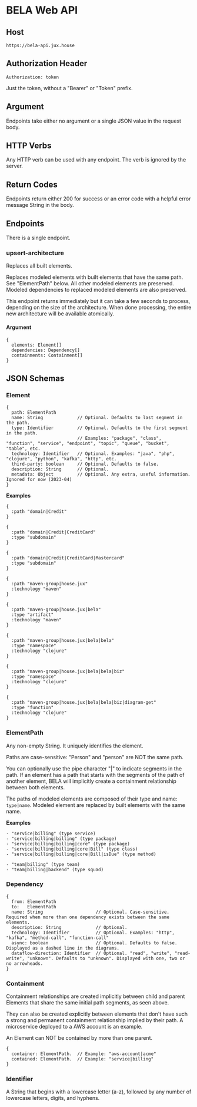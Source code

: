 # BELA Web API

## Host

`https://bela-api.jux.house`

## Authorization Header

`Authorization: token`

Just the token, without a "Bearer" or "Token" prefix.

## Argument

Endpoints take either no argument or a single JSON value in the request body.

## HTTP Verbs

Any HTTP verb can be used with any endpoint. The verb is ignored by the server.

## Return Codes

Endpoints return either 200 for success or an error code with a helpful error message String in the body.

## Endpoints

There is a single endpoint.

### upsert-architecture

Replaces all built elements.

Replaces modeled elements with built elements that have the same path. See "ElementPath" below. All other modeled elements are preserved. Modeled dependencies to replaced modeled elements are also preserved.

This endpoint returns immediately but it can take a few seconds to process, depending on the size of the architecture. When done processing, the entire new architecture will be available atomically.

#### Argument
```
{
  elements: Element[]
  dependencies: Dependency[]
  containments: Containment[]
}
```

## JSON Schemas

### Element
```
{
  path: ElementPath
  name: String             // Optional. Defaults to last segment in the path.
  type: Identifier         // Optional. Defaults to the first segment in the path.
                           // Examples: "package", "class", "function", "service", "endpoint", "topic", "queue", "bucket", "table", etc.
  technology: Identifier   // Optional. Examples: "java", "php", "clojure", "python", "kafka", "http", etc.
  third-party: boolean     // Optional. Defaults to false.
  description: String      // Optional.
  metadata: Object         // Optional. Any extra, useful information. Ignored for now (2023-04)
}
```

**Examples**
```
{
  :path "domain|Credit"
}

{
  :path "domain|Credit|CreditCard"
  :type "subdomain"
}

{
  :path "domain|Credit|CreditCard|Mastercard"
  :type "subdomain"
}

{
  :path "maven-group|house.jux"
  :technology "maven"
}

{
  :path "maven-group|house.jux|bela"
  :type "artifact"
  :technology "maven"
}

{
  :path "maven-group|house.jux|bela|bela"
  :type "namespace"
  :technology "clojure"
}

{
  :path "maven-group|house.jux|bela|bela|biz"
  :type "namespace"
  :technology "clojure"
}

{
  :path "maven-group|house.jux|bela|bela|biz|diagram-get"
  :type "function"
  :technology "clojure"
}

```

### ElementPath

Any non-empty String. It uniquely identifies the element.

Paths are case-sensitive: "Person" and "person" are NOT the same path.

You can optionally use the pipe character "|" to indicate segments in the path. If an element has a path that starts with the segments of the path of another element, BELA will implicitly create a containment relationship between both elements.

The paths of modeled elements are composed of their type and name: `type|name`. Modeled element are replaced by built elements with the same name.

**Examples**
```
- "service|billing" (type service)
- "service|billing|billing" (type package)
- "service|billing|billing|core" (type package)
- "service|billing|billing|core|Bill" (type class)
- "service|billing|billing|core|Bill|isDue" (type method)

- "team|billing" (type team)
- "team|billing|backend" (type squad)
```

### Dependency
```
{
  from: ElementPath
  to:   ElementPath
  name: String                    // Optional. Case-sensitive. Required when more than one dependency exists between the same elements.
  description: String             // Optional.
  technology: Identifier          // Optional. Examples: "http", "kafka", "method-call", "function-call"
  async: boolean                  // Optional. Defaults to false. Displayed as a dashed line in the diagrams.
  dataflow-direction: Identifier  // Optional. "read", "write", "read-write", "unknown". Defaults to "unknown". Displayed with one, two or no arrowheads.
}
```

### Containment

Containment relationships are created implicitly between child and parent Elements that share the same initial path segments, as seen above.

They can also be created explicitly between elements that don't have such a strong and permanent containment relationship implied by their path. A microservice deployed to a AWS account is an example.

An Element can NOT be contained by more than one parent.

```
{
  container: ElementPath.  // Example: "aws-account|acme"
  contained: ElementPath.  // Example: "service|billing"
}
```

### Identifier

A String that begins with a lowercase letter (a-z), followed by any number of lowercase letters, digits, and hyphens.
